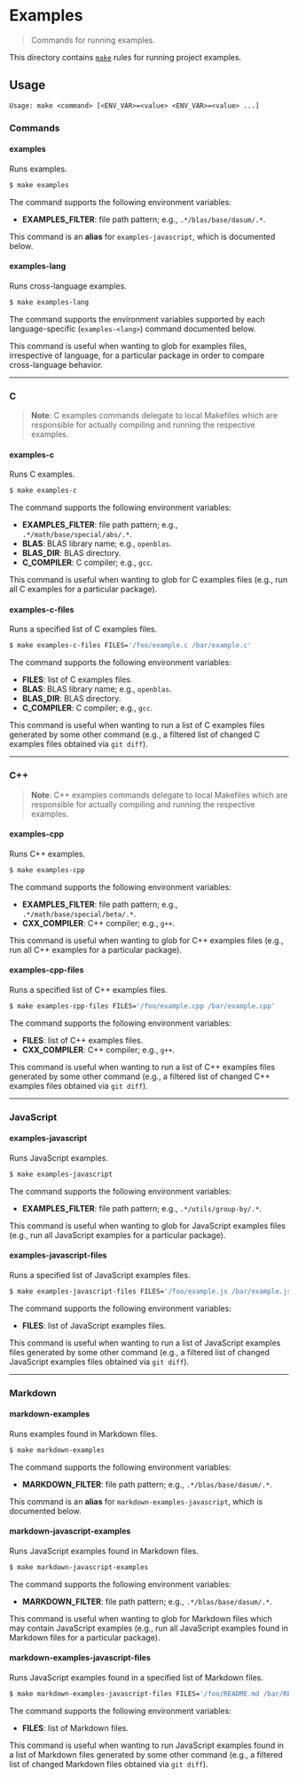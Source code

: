 # Examples

> Commands for running examples.

<!-- Section to include introductory text. Make sure to keep an empty line after the intro `section` element and another before the `/section` close. -->

<section class="intro">

This directory contains [`make`][make] rules for running project examples.

</section>

<!-- /.intro -->

<!-- Usage documentation. -->

<section class="usage">

## Usage

```text
Usage: make <command> [<ENV_VAR>=<value> <ENV_VAR>=<value> ...]
```

### Commands

#### examples

Runs examples.

<!-- run-disable -->

```bash
$ make examples
```

The command supports the following environment variables:

-   **EXAMPLES_FILTER**: file path pattern; e.g., `.*/blas/base/dasum/.*`.

This command is an **alias** for `examples-javascript`, which is documented below.

#### examples-lang

Runs cross-language examples.

<!-- run-disable -->

```bash
$ make examples-lang
```

The command supports the environment variables supported by each language-specific (`examples-<lang>`) command documented below.

This command is useful when wanting to glob for examples files, irrespective of language, for a particular package in order to compare cross-language behavior. 

* * *

### C

> **Note**: C examples commands delegate to local Makefiles which are responsible for actually compiling and running the respective examples.

#### examples-c

Runs C examples.

<!-- run-disable -->

```bash
$ make examples-c
```

The command supports the following environment variables:

-   **EXAMPLES_FILTER**: file path pattern; e.g., `.*/math/base/special/abs/.*`.
-   **BLAS**: BLAS library name; e.g., `openblas`.
-   **BLAS_DIR**: BLAS directory.
-   **C_COMPILER**: C compiler; e.g., `gcc`.

This command is useful when wanting to glob for C examples files (e.g., run all C examples for a particular package).

#### examples-c-files

Runs a specified list of C examples files.

<!-- run-disable -->

```bash
$ make examples-c-files FILES='/foo/example.c /bar/example.c'
```

The command supports the following environment variables:

-   **FILES**: list of C examples files.
-   **BLAS**: BLAS library name; e.g., `openblas`.
-   **BLAS_DIR**: BLAS directory.
-   **C_COMPILER**: C compiler; e.g., `gcc`.

This command is useful when wanting to run a list of C examples files generated by some other command (e.g., a filtered list of changed C examples files obtained via `git diff`).

* * *

### C++

> **Note**: C++ examples commands delegate to local Makefiles which are responsible for actually compiling and running the respective examples.

#### examples-cpp

Runs C++ examples.

<!-- run-disable -->

```bash
$ make examples-cpp
```

The command supports the following environment variables:

-   **EXAMPLES_FILTER**: file path pattern; e.g., `.*/math/base/special/beta/.*`.
-   **CXX_COMPILER**: C++ compiler; e.g., `g++`.

This command is useful when wanting to glob for C++ examples files (e.g., run all C++ examples for a particular package).

#### examples-cpp-files

Runs a specified list of C++ examples files.

<!-- run-disable -->

```bash
$ make examples-cpp-files FILES='/foo/example.cpp /bar/example.cpp'
```

The command supports the following environment variables:

-   **FILES**: list of C++ examples files.
-   **CXX_COMPILER**: C++ compiler; e.g., `g++`.

This command is useful when wanting to run a list of C++ examples files generated by some other command (e.g., a filtered list of changed C++ examples files obtained via `git diff`).

* * *

### JavaScript

#### examples-javascript

Runs JavaScript examples.

<!-- run-disable -->

```bash
$ make examples-javascript
```

The command supports the following environment variables:

-   **EXAMPLES_FILTER**: file path pattern; e.g., `.*/utils/group-by/.*`.

This command is useful when wanting to glob for JavaScript examples files (e.g., run all JavaScript examples for a particular package).

#### examples-javascript-files

Runs a specified list of JavaScript examples files.

<!-- run-disable -->

```bash
$ make examples-javascript-files FILES='/foo/example.js /bar/example.js'
```

The command supports the following environment variables:

-   **FILES**: list of JavaScript examples files.

This command is useful when wanting to run a list of JavaScript examples files generated by some other command (e.g., a filtered list of changed JavaScript examples files obtained via `git diff`).

* * *

### Markdown

#### markdown-examples

Runs examples found in Markdown files.

<!-- run-disable -->

```bash
$ make markdown-examples
```

The command supports the following environment variables:

-   **MARKDOWN_FILTER**: file path pattern; e.g., `.*/blas/base/dasum/.*`.

This command is an **alias** for `markdown-examples-javascript`, which is documented below.

#### markdown-javascript-examples

Runs JavaScript examples found in Markdown files.

<!-- run-disable -->

```bash
$ make markdown-javascript-examples
```

The command supports the following environment variables:

-   **MARKDOWN_FILTER**: file path pattern; e.g., `.*/blas/base/dasum/.*`.

This command is useful when wanting to glob for Markdown files which may contain JavaScript examples (e.g., run all JavaScript examples found in Markdown files for a particular package).

#### markdown-examples-javascript-files

Runs JavaScript examples found in a specified list of Markdown files.

<!-- run-disable -->

```bash
$ make markdown-examples-javascript-files FILES='/foo/README.md /bar/README.md'
```

The command supports the following environment variables:

-   **FILES**: list of Markdown files.

This command is useful when wanting to run JavaScript examples found in a list of Markdown files generated by some other command (e.g., a filtered list of changed Markdown files obtained via `git diff`).

</section>

<!-- /.usage -->

<!-- Section to include notes. Make sure to keep an empty line after the `section` element and another before the `/section` close. -->

<section class="notes">

</section>

<!-- /.notes -->

<!-- Section for all links. Make sure to keep an empty line after the `section` element and another before the `/section` close. -->

<section class="links">

[make]: https://www.gnu.org/software/make/

</section>

<!-- /.links -->
